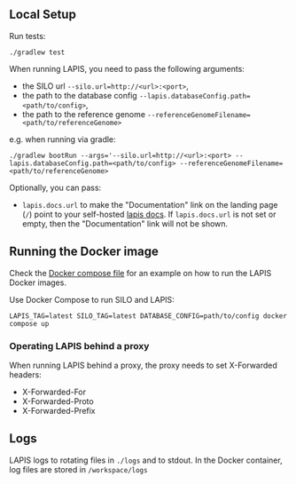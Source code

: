 ## Local Setup

Run tests:

```
./gradlew test
```

When running LAPIS, you need to pass the following arguments:

* the SILO url `--silo.url=http://<url>:<port>`,
* the path to the database config `--lapis.databaseConfig.path=<path/to/config>`,
* the path to the reference genome `--referenceGenomeFilename=<path/to/referenceGenome>`
  
e.g. when running via gradle:

```
./gradlew bootRun --args='--silo.url=http://<url>:<port> --lapis.databaseConfig.path=<path/to/config> --referenceGenomeFilename=<path/to/referenceGenome>
```

Optionally, you can pass:
* `lapis.docs.url` to make the "Documentation" link on the landing page (`/`) point to your self-hosted [lapis docs](../lapis-docs/README.md).
  If `lapis.docs.url` is not set or empty, then the "Documentation" link will not be shown.

## Running the Docker image

Check the [Docker compose file](docker-compose.yml) for an example on how to run the LAPIS Docker images.

Use Docker Compose to run SILO and LAPIS:

```
LAPIS_TAG=latest SILO_TAG=latest DATABASE_CONFIG=path/to/config docker compose up
```

### Operating LAPIS behind a proxy

When running LAPIS behind a proxy, the proxy needs to set X-Forwarded headers:

* X-Forwarded-For
* X-Forwarded-Proto
* X-Forwarded-Prefix


## Logs

LAPIS logs to rotating files in `./logs` and to stdout.
In the Docker container, log files are stored in `/workspace/logs`
